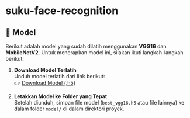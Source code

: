 # suku-face-recognition

## 🧠 Model

Berikut adalah model yang sudah dilatih menggunakan **VGG16** dan **MobileNetV2**. Untuk menerapkan model ini, silakan ikuti langkah-langkah berikut:

1. **Download Model Terlatih**  
   Unduh model terlatih dari link berikut:  
   👉 [Download Model (.h5)](https://drive.google.com/drive/folders/1Kdy6XbF7uR1jNUCf2VfvweixeyluJ-Mj?usp=sharing)

2. **Letakkan Model ke Folder yang Tepat**  
   Setelah diunduh, simpan file model (`best_vgg16.h5` atau file lainnya) ke dalam folder `model/` di dalam direktori proyek.
